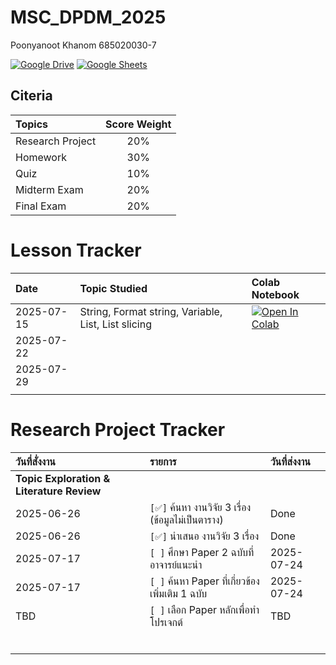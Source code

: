 # MSC_DPDM_2025
Poonyanoot Khanom 685020030-7



[![Google Drive](https://img.shields.io/badge/Google_Drive-4285F4?style=for-the-badge&logo=googledrive&logoColor=white)](https://drive.google.com/drive/folders/1XCDLdNEpShSwKVIStbT0kg9_vXs6gK4K?usp=share_link)
[![Google Sheets](https://img.shields.io/badge/Google_Sheets-34A853?style=for-the-badge&logo=googlesheets&logoColor=white)](https://docs.google.com/spreadsheets/d/1nNwlJmvKcCJIWa1JDEQWix5J1LAdt5TyaUe426Y6I4o/edit?usp=sharing)





## Citeria 



| Topics | Score Weight |
|:---|:---:|
|  Research Project  | 20% |
|  Homework  | 30% |
|  Quiz | 10% |
|  Midterm Exam  | 20% |
|  Final Exam  | 20% |




# Lesson Tracker


| Date | Topic Studied | Colab Notebook |
|:---|:---| :---|
| 2025-07-15 |  String, Format string, Variable, List, List slicing | [![Open In Colab](https://colab.research.google.com/assets/colab-badge.svg)](https://colab.research.google.com/github/16pynkn/MSC_DPDM_2025/blob/main/Lecture/Lab01.ipynb)  |
| 2025-07-22 |  |  |
| 2025-07-29 |  |  |
|  |  |  |




# Research Project Tracker


| วันที่สั่งงาน | รายการ  | วันที่ส่งงาน  |
|:---|:---|:---|
| **Topic Exploration & Literature Review** |
| 2025-06-26 | `[✅]` ค้นหา งานวิจัย 3 เรื่อง (ข้อมูลไม่เป็นตาราง) | Done |
| 2025-06-26 | `[✅]` นำเสนอ งานวิจัย 3 เรื่อง | Done |
| 2025-07-17| `[ ]` ศึกษา Paper 2 ฉบับที่อาจารย์แนะนำ | 2025-07-24 |
| 2025-07-17 | `[ ]` ค้นหา Paper ที่เกี่ยวข้องเพิ่มเติม 1 ฉบับ | 2025-07-24 |
| TBD | `[ ]` เลือก Paper หลักเพื่อทำโปรเจกต์ | TBD |
|  |  |  |
|  |  |  |
|  |  |  |
|  |  |  |
|  |  |  |
|  |  |  |


